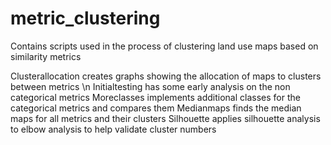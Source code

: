 # metric_clustering
Contains scripts used in the process of clustering land use maps based on similarity metrics

Clusterallocation creates graphs showing the allocation of maps to clusters between metrics \n
Initialtesting has some early analysis on the non categorical metrics
Moreclasses implements additional classes for the categorical metrics and compares them
Medianmaps finds the median maps for all metrics and their clusters
Silhouette applies silhouette analysis to elbow analysis to help validate cluster numbers
